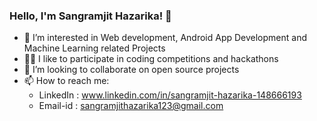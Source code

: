 ### Hello, I'm Sangramjit Hazarika! 👋

- 👯 I’m interested in Web development, Android App Development and Machine Learning related Projects
- 👨‍💻 I like to participate in coding competitions and hackathons
- 🤝 I’m looking to collaborate on open source projects
- 📫 How to reach me: 
  - LinkedIn : www.linkedin.com/in/sangramjit-hazarika-148666193
  - Email-id : sangramjithazarika123@gmail.com

